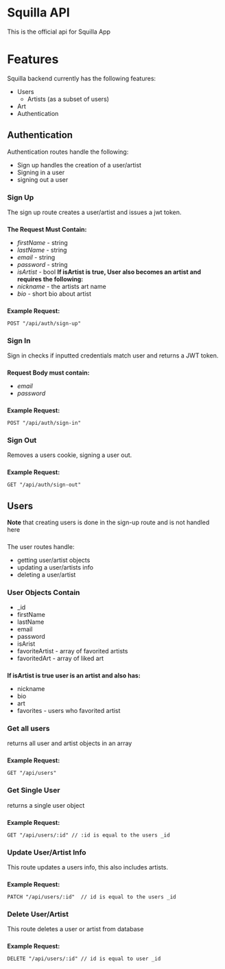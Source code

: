 # Squilla API 
This is the official api for Squilla App


# Features
Squilla backend currently has the following features:
- Users
  - Artists (as a subset of users)
- Art
- Authentication

## Authentication
Authentication routes handle the following:
- Sign up handles the creation of a user/artist 
- Signing in a user
- signing out a user
### Sign Up
The sign up route creates a user/artist and issues a jwt token.
###
**The Request Must Contain:**
- *firstName* - string
- *lastName* - string
- *email* - string
- *password*  - string
- *isArtist* - bool
**If isArtist is true, User also becomes an artist and requires the following:**
- *nickname* - the artists art name
- *bio* - short bio about artist 
###
**Example Request:**


    POST "/api/auth/sign-up"

### Sign In
Sign in checks if inputted credentials match user and returns a JWT token.
### 
**Request Body must contain:**
- *email* 
- *password*
###
**Example Request:**

    POST "/api/auth/sign-in"

### Sign Out
Removes a users cookie, signing a user out.
###
**Example Request:**

    GET "/api/auth/sign-out"

## Users
**Note** that creating users is done in the sign-up route and is not handled here
###
The user routes handle:
- getting user/artist objects
- updating a user/artists info
- deleting a user/artist 
### User Objects Contain
- _id
- firstName 
- lastName
- email
- password
- isArist
- favoriteArtist - array of favorited artists
- favoritedArt - array of liked art
###
**If isArtist is true user is an artist and also has:**
- nickname
- bio
- art
- favorites - users who favorited artist
### Get all users
returns all user and artist objects in an array
###
**Example Request:**

    GET "/api/users"


### Get Single User 
returns a single user object
###
**Example Request:**

    GET "/api/users/:id" // :id is equal to the users _id

### Update User/Artist Info
This route updates a users info, this also includes artists. 
###
**Example Request:**

    PATCH "/api/users/:id"  // id is equal to the users _id
### Delete User/Artist
This route deletes a user or artist from database
###
**Example Request:**

    DELETE "/api/users/:id" // id is equal to user _id
